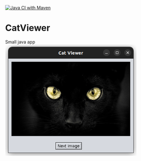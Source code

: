 [![Java CI with Maven](https://github.com/Mariapori/CatViewer/actions/workflows/maven.yml/badge.svg)](https://github.com/Mariapori/CatViewer/actions/workflows/maven.yml)
# CatViewer
Small java app
![](https://github.com/Mariapori/CatViewer/blob/master/image.png)
